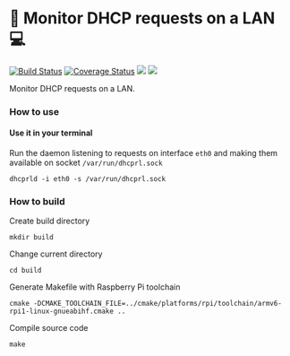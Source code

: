 # 👀 Monitor DHCP requests on a LAN 💻

[![Build Status](https://travis-ci.org/dog-ai/dhcprl.svg?branch=master)](https://travis-ci.org/dog-ai/dhcprl)
[![Coverage Status](https://coveralls.io/repos/github/dog-ai/dhcprl/badge.svg?branch=master)](https://coveralls.io/github/dog-ai/dhcprl?branch=master)
[![](https://img.shields.io/github/release/dog-ai/dhcprl.svg)](https://github.com/dog-ai/dhcprl/releases)
[![](https://img.shields.io/badge/license-MIT-blue.svg)](LICENSE) 

Monitor DHCP requests on a LAN.

### How to use

#### Use it in your terminal
Run the daemon listening to requests on interface `eth0` and making them available on socket `/var/run/dhcprl.sock`
```
dhcprld -i eth0 -s /var/run/dhcprl.sock
```

### How to build
Create build directory
```
mkdir build
```

Change current directory
```
cd build
```

Generate Makefile with Raspberry Pi toolchain
```
cmake -DCMAKE_TOOLCHAIN_FILE=../cmake/platforms/rpi/toolchain/armv6-rpi1-linux-gnueabihf.cmake ..
```

Compile source code
```
make
```
